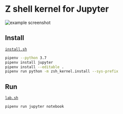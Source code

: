 # Z shell kernel for Jupyter

![example screenshot](./example.png)

## Install
[`install.sh`](./install.sh)
```sh
pipenv --python 3.7
pipenv install jupyter
pipenv install --editable .
pipenv run python -m zsh_kernel.install --sys-prefix
```

## Run
[`lab.sh`](./lab.sh)
```sh
pipenv run jupyter notebook
```
